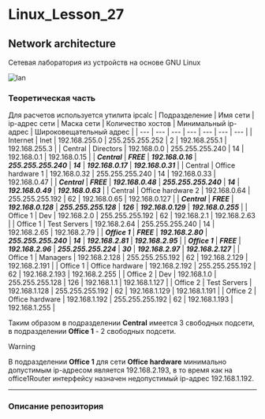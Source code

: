 # Linux_Lesson_27
## Network architecture
Сетевая лаборатория из устройств на основе GNU Linux  

![lan](https://github.com/darknetworm/Linux_Lesson_27/assets/82410807/dd0adc24-7bf1-4f29-8ffd-8733e258483c)

### Теоретическая часть
Для расчетов используется утилита ipcalc
| Подразделение | Имя сети | ip-адрес сети | Маска сети | Количество хостов | Минимальный ip-адрес | Широковещательный адрес |
| --- | --- | --- | --- | --- | --- | --- |
| Internet | Inet | 192.168.255.0 | 255.255.255.252 | 2 | 192.168.255.1 | 192.168.255.3 |
| Central | Directors | 192.168.0.0 | 255.255.255.240 | 14 | 192.168.0.1 | 192.168.0.15 |
| ***Central*** | ***FREE*** | ***192.168.0.16*** | ***255.255.255.240*** | ***14*** | ***192.168.0.17*** | ***192.168.0.31*** |
| Central | Office hardware 1 | 192.168.0.32 | 255.255.255.240 | 14 | 192.168.0.33 | 192.168.0.47 |
| ***Central*** | ***FREE*** | ***192.168.0.48*** | ***255.255.255.240*** | ***14*** | ***192.168.0.49*** | ***192.168.0.63*** |
| Central | Office hardware 2 | 192.168.0.64 | 255.255.255.192 | 62 | 192.168.0.65 | 192.168.0.127 |
| ***Central*** | ***FREE*** | ***192.168.0.128*** | ***255.255.255.128*** | ***126*** | ***192.168.0.129*** | ***192.168.0.255*** |
| Office 1 | Dev | 192.168.2.0 | 255.255.255.192 | 62 | 192.168.2.1 | 192.168.2.63 |
| Office 1 | Test Servers | 192.168.2.64 | 255.255.255.240 | 14 | 192.168.2.65 | 192.168.2.79 |
| ***Office 1*** | ***FREE*** | ***192.168.2.80*** | ***255.255.255.240*** | ***14*** | ***192.168.2.81*** | ***192.168.2.95*** |
| ***Office 1*** | ***FREE*** | ***192.168.2.96*** | ***255.255.255.224*** | ***30*** | ***192.168.2.97*** | ***192.168.2.127*** |
| Office 1 | Managers | 192.168.2.128 | 255.255.255.192 | 62 | 192.168.2.129 | 192.168.2.191 |
| Office 1 | Office hardware | 192.168.2.192 | 255.255.255.192 | 62 | 192.168.2.193 | 192.168.2.255 |
| Office 2 | Dev | 192.168.1.0 | 255.255.255.128 | 126 | 192.168.1.1 | 192.168.1.127 |
| Office 2 | Test Servers | 192.168.1.128 | 255.255.255.192 | 62 | 192.168.1.129 | 192.168.1.191 |
| Office 2 | Office hardware | 192.168.1.192 | 255.255.255.192 | 62 | 192.168.1.193 | 192.168.1.255 |

Таким образом в подразделении **Central** имеется 3 свободных подсети, в подразделении **Office 1** - 2 свободных подсети.  
> [!WARNING]
> В подразделении **Office 1** для сети **Office hardware** минимально допустимым ip-адресом является 192.168.2.193, в то время как на office1Router интерфейсу назначен недопустимый ip-адрес 192.168.1.192.

---

### Описание репозитория
